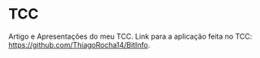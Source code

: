 # TCC
Artigo e Apresentações do meu TCC.
Link para a aplicação feita no TCC: https://github.com/ThiagoRocha14/BitInfo.
